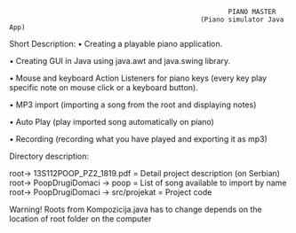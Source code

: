                                                            PIANO MASTER
                                                    (Piano simulator Java App)
                                                    
Short Description:
•    Creating a playable piano application.

•    Creating GUI in Java using java.awt and java.swing library.

•    Mouse and keyboard Action Listeners for piano keys (every key play specific note on mouse click or a keyboard button).

•    MP3 import (importing a song  from the root and displaying notes)

•    Auto Play (play imported song automatically on piano)

•    Recording (recording what you have played and exporting it as mp3)

Directory description:

root-> 13S112POOP_PZ2_1819.pdf = Detail project description (on Serbian)
root-> PoopDrugiDomaci -> poop = List of song available to import by name
root-> PoopDrugiDomaci -> src/projekat = Project code


Warning!
Roots from  Kompozicija.java has to change depends on the location of root folder on the computer


